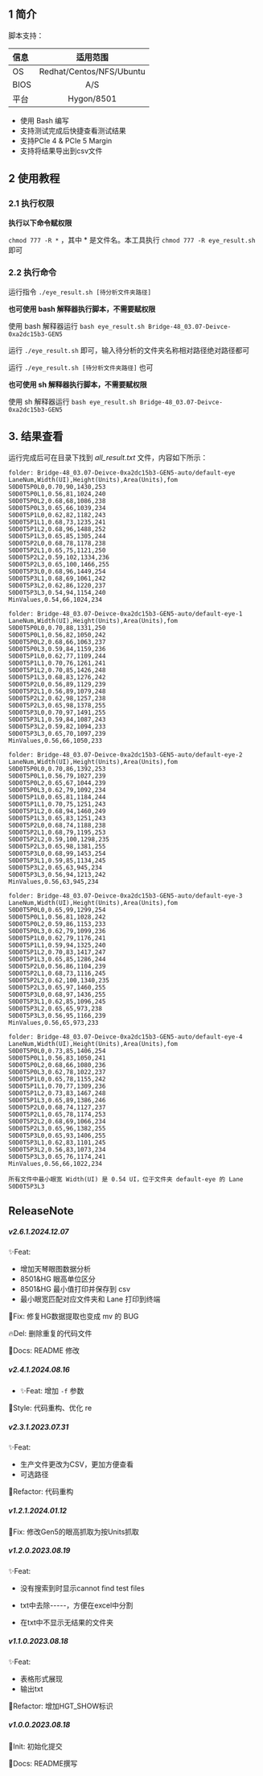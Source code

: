 ## 1  简介

脚本支持：

| 信息 |     适用范围      |
| :--- | :---------------: |
| OS   | Redhat/Centos/NFS/Ubuntu |
| BIOS |        A/S        |
| 平台 |       Hygon/8501       |

- 使用 Bash 编写
- 支持测试完成后快捷查看测试结果
- 支持PCIe 4 & PCIe 5 Margin
- 支持将结果导出到csv文件

## 2 使用教程

### 2.1 执行权限

**执行以下命令赋权限**

`chmod 777 -R *` ，其中 * 是文件名。本工具执行 `chmod 777 -R eye_result.sh` 即可

### 2.2 执行命令

运行指令 `./eye_result.sh [待分析文件夹路径]` 

**也可使用 bash 解释器执行脚本，不需要赋权限**

使用 bash 解释器运行 `bash eye_result.sh Bridge-48_03.07-Deivce-0xa2dc15b3-GEN5`

运行 `./eye_result.sh` 即可，输入待分析的文件夹名称相对路径绝对路径都可

运行 `./eye_result.sh [待分析文件夹路径]` 也可

**也可使用 sh 解释器执行脚本，不需要赋权限**

使用 sh 解释器运行 `bash eye_result.sh Bridge-48_03.07-Deivce-0xa2dc15b3-GEN5`
## 3. 结果查看

运行完成后可在目录下找到 *all_result.txt* 文件，内容如下所示：

```log
folder: Bridge-48_03.07-Deivce-0xa2dc15b3-GEN5-auto/default-eye
LaneNum,Width(UI),Height(Units),Area(Units),fom
S0D0T5P0L0,0.70,90,1430,253
S0D0T5P0L1,0.56,81,1024,240
S0D0T5P0L2,0.68,68,1086,238
S0D0T5P0L3,0.65,66,1039,234
S0D0T5P1L0,0.62,82,1182,243
S0D0T5P1L1,0.68,73,1235,241
S0D0T5P1L2,0.68,96,1488,252
S0D0T5P1L3,0.65,85,1305,244
S0D0T5P2L0,0.68,78,1178,238
S0D0T5P2L1,0.65,75,1121,250
S0D0T5P2L2,0.59,102,1334,236
S0D0T5P2L3,0.65,100,1466,255
S0D0T5P3L0,0.68,96,1449,254
S0D0T5P3L1,0.68,69,1061,242
S0D0T5P3L2,0.62,86,1220,237
S0D0T5P3L3,0.54,94,1154,240
MinValues,0.54,66,1024,234

folder: Bridge-48_03.07-Deivce-0xa2dc15b3-GEN5-auto/default-eye-1
LaneNum,Width(UI),Height(Units),Area(Units),fom
S0D0T5P0L0,0.70,88,1331,250
S0D0T5P0L1,0.56,82,1050,242
S0D0T5P0L2,0.68,66,1063,237
S0D0T5P0L3,0.59,84,1159,236
S0D0T5P1L0,0.62,77,1109,244
S0D0T5P1L1,0.70,76,1261,241
S0D0T5P1L2,0.70,85,1426,248
S0D0T5P1L3,0.68,83,1276,242
S0D0T5P2L0,0.56,89,1129,239
S0D0T5P2L1,0.56,89,1079,248
S0D0T5P2L2,0.62,98,1257,238
S0D0T5P2L3,0.65,98,1378,255
S0D0T5P3L0,0.70,97,1491,255
S0D0T5P3L1,0.59,84,1087,243
S0D0T5P3L2,0.59,82,1094,233
S0D0T5P3L3,0.65,70,1097,239
MinValues,0.56,66,1050,233

folder: Bridge-48_03.07-Deivce-0xa2dc15b3-GEN5-auto/default-eye-2
LaneNum,Width(UI),Height(Units),Area(Units),fom
S0D0T5P0L0,0.70,86,1392,253
S0D0T5P0L1,0.56,79,1027,239
S0D0T5P0L2,0.65,67,1044,239
S0D0T5P0L3,0.62,79,1092,234
S0D0T5P1L0,0.65,81,1184,244
S0D0T5P1L1,0.70,75,1251,243
S0D0T5P1L2,0.68,94,1460,249
S0D0T5P1L3,0.65,83,1251,243
S0D0T5P2L0,0.68,74,1188,238
S0D0T5P2L1,0.68,79,1195,253
S0D0T5P2L2,0.59,100,1298,235
S0D0T5P2L3,0.65,98,1381,255
S0D0T5P3L0,0.68,99,1453,254
S0D0T5P3L1,0.59,85,1134,245
S0D0T5P3L2,0.65,63,945,234
S0D0T5P3L3,0.56,94,1213,242
MinValues,0.56,63,945,234

folder: Bridge-48_03.07-Deivce-0xa2dc15b3-GEN5-auto/default-eye-3
LaneNum,Width(UI),Height(Units),Area(Units),fom
S0D0T5P0L0,0.65,99,1299,254
S0D0T5P0L1,0.56,81,1028,242
S0D0T5P0L2,0.59,86,1153,233
S0D0T5P0L3,0.62,79,1099,236
S0D0T5P1L0,0.62,79,1176,241
S0D0T5P1L1,0.59,94,1325,240
S0D0T5P1L2,0.70,83,1417,247
S0D0T5P1L3,0.65,85,1286,244
S0D0T5P2L0,0.56,86,1104,239
S0D0T5P2L1,0.68,73,1116,245
S0D0T5P2L2,0.62,100,1340,235
S0D0T5P2L3,0.65,97,1460,255
S0D0T5P3L0,0.68,97,1436,255
S0D0T5P3L1,0.62,85,1096,245
S0D0T5P3L2,0.65,65,973,238
S0D0T5P3L3,0.56,95,1166,239
MinValues,0.56,65,973,233

folder: Bridge-48_03.07-Deivce-0xa2dc15b3-GEN5-auto/default-eye-4
LaneNum,Width(UI),Height(Units),Area(Units),fom
S0D0T5P0L0,0.73,85,1406,254
S0D0T5P0L1,0.56,83,1050,241
S0D0T5P0L2,0.68,66,1080,236
S0D0T5P0L3,0.62,78,1022,237
S0D0T5P1L0,0.65,78,1155,242
S0D0T5P1L1,0.70,77,1309,236
S0D0T5P1L2,0.73,83,1467,248
S0D0T5P1L3,0.65,89,1386,246
S0D0T5P2L0,0.68,74,1127,237
S0D0T5P2L1,0.65,78,1174,253
S0D0T5P2L2,0.68,69,1066,234
S0D0T5P2L3,0.65,96,1382,255
S0D0T5P3L0,0.65,93,1406,255
S0D0T5P3L1,0.62,83,1101,245
S0D0T5P3L2,0.56,83,1073,234
S0D0T5P3L3,0.65,76,1174,241
MinValues,0.56,66,1022,234

所有文件中最小眼宽 Width(UI) 是 0.54 UI，位于文件夹 default-eye 的 Lane S0D0T5P3L3
```


## ReleaseNote
##### v2.6.1.2024.12.07

✨Feat: 
- 增加天琴眼图数据分析
- 8501&HG 眼高单位区分
- 8501&HG 最小值打印并保存到 csv
- 最小眼宽匹配对应文件夹和 Lane 打印到终端

🐛Fix: 修复HG数据提取也变成 mv 的 BUG

🔥Del: 删除重复的代码文件

📝Docs: README 修改

##### v2.4.1.2024.08.16

- ✨Feat: 增加 `-f` 参数

💄Style: 代码重构、优化 re

##### v2.3.1.2023.07.31

✨Feat: 

- 生产文件更改为CSV，更加方便查看
- 可选路径

🎨Refactor: 代码重构

##### v1.2.1.2024.01.12

🐛Fix: 修改Gen5的眼高抓取为按Units抓取

##### v1.2.0.2023.08.19

✨Feat: 

- 没有搜索到时显示cannot find test files

- txt中去除-----，方便在excel中分割
- 在txt中不显示无结果的文件夹

##### v1.1.0.2023.08.18

✨Feat: 

- 表格形式展现
- 输出txt

🎨Refactor: 增加HGT_SHOW标识

##### v1.0.0.2023.08.18

🎉Init: 初始化提交

📝Docs: README撰写